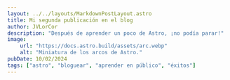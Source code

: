 ```yaml
---
layout: ../../layouts/MarkdownPostLayout.astro
title: Mi segunda publicación en el blog
author: JVLorCor
description: "Después de aprender un poco de Astro, ¡no podía parar!"
image:
    url: "https://docs.astro.build/assets/arc.webp"
    alt: "Miniatura de los arcos de Astro."
pubDate: 10/02/2024
tags: ["astro", "bloguear", "aprender en público", "éxitos"]
---
```

